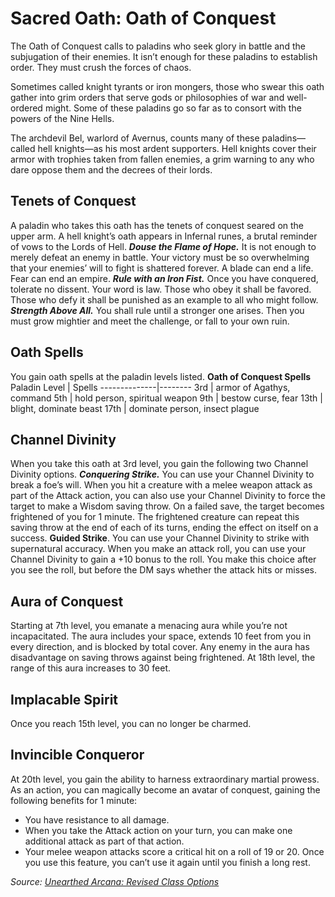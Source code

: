 # Sacred Oath: Oath of Conquest
The Oath of Conquest calls to paladins who seek glory in battle and the subjugation of their enemies. It isn’t enough for these paladins to establish order. They must crush the forces of chaos.

Sometimes called knight tyrants or iron mongers, those who swear this oath gather into grim orders that serve gods or philosophies of war and well-ordered might. Some of these paladins go so far as to consort with the powers of the Nine Hells.

The archdevil Bel, warlord of Avernus, counts many of these paladins—called hell knights—as his most ardent supporters. Hell knights cover their armor with trophies taken from fallen enemies, a grim warning to any who dare oppose them and the decrees of their lords.

## Tenets of Conquest
A paladin who takes this oath has the tenets of conquest seared on the upper arm. A hell knight’s oath appears in Infernal runes, a brutal reminder of vows to the Lords of Hell.
***Douse the Flame of Hope.*** It is not enough to merely defeat an enemy in battle. Your victory must be so overwhelming that your enemies’ will to fight is shattered forever. A blade can end a life. Fear can end an empire.
***Rule with an Iron Fist.*** Once you have conquered, tolerate no dissent. Your word is law. Those who obey it shall be favored. Those who defy it shall be punished as an example to all who might follow.
***Strength Above All.*** You shall rule until a stronger one arises. Then you must grow mightier and meet the challenge, or fall to your own ruin.

## Oath Spells
You gain oath spells at the paladin levels listed.
**Oath of Conquest Spells**
Paladin Level | Spells
--------------|--------
3rd | armor of Agathys, command
5th | hold person, spiritual weapon
9th | bestow curse, fear
13th | blight, dominate beast
17th | dominate person, insect plague
  
## Channel Divinity
When you take this oath at 3rd level, you gain the following two Channel Divinity options.
***Conquering Strike.*** You can use your Channel Divinity to break a foe’s will. When you hit a creature with a melee weapon attack as part of the Attack action, you can also use your Channel Divinity to force the target to make a Wisdom saving throw. On a failed save, the target becomes frightened of you for 1 minute. The frightened creature can repeat this saving throw at the end of each of its turns, ending the effect on itself on a success.
**Guided Strike**. You can use your Channel Divinity to strike with supernatural accuracy. When you make an attack roll, you can use your Channel Divinity to gain a +10 bonus to the roll. You make this choice after you see the roll, but before the DM says whether the attack hits or misses.

## Aura of Conquest
Starting at 7th level, you emanate a menacing aura while you’re not incapacitated. The aura includes your space, extends 10 feet from you in every direction, and is blocked by total cover. Any enemy in the aura has disadvantage on saving throws against being frightened.
At 18th level, the range of this aura increases to 30 feet.

## Implacable Spirit
Once you reach 15th level, you can no longer be charmed.

## Invincible Conqueror
At 20th level, you gain the ability to harness extraordinary martial prowess. As an action, you can magically become an avatar of conquest, gaining the following benefits for 1 minute:
* You have resistance to all damage.
* When you take the Attack action on your turn, you can make one additional attack as part of that action.
* Your melee weapon attacks score a critical hit on a roll of 19 or 20.
Once you use this feature, you can’t use it again until you finish a long rest.

*Source: [Unearthed Arcana: Revised Class Options](https://dnd.wizards.com/articles/unearthed-arcana/revised-class-options)*